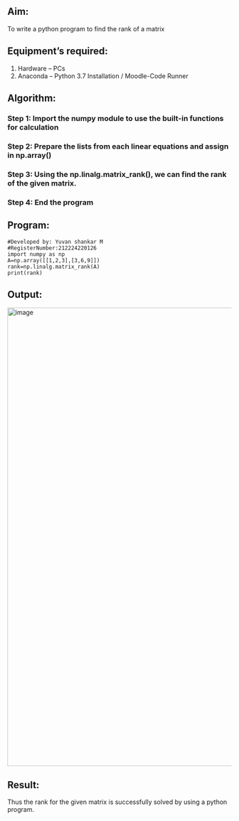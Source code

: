 ## Aim:
To write a python program to find the rank of a matrix
## Equipment’s required:
1. 	Hardware – PCs
2. 	Anaconda – Python 3.7 Installation / Moodle-Code Runner
## Algorithm:
### Step 1: Import the numpy module to use the built-in functions for calculation
### Step 2: Prepare the lists from each linear equations and assign in np.array()
### Step 3: Using the np.linalg.matrix_rank(), we can find the rank of the given matrix.
### Step 4: End the program
## Program:
```#Program to find the rank of a matrix.
#Developed by: Yuvan shankar M
#RegisterNumber:212224220126
import numpy as np
A=np.array([[1,2,3],[3,6,9]])
rank=np.linalg.matrix_rank(A)
print(rank)
```
## Output:

<img width="1856" height="1032" alt="image" src="https://github.com/user-attachments/assets/adeede38-ce15-4a28-b57a-4860c4e63206" />


## Result:
Thus the rank for the given matrix is successfully solved by  using a python program.

